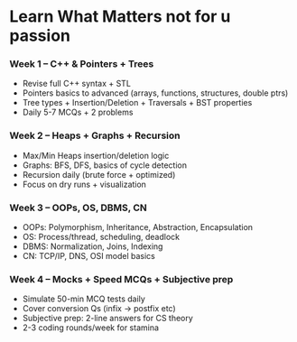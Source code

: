 

# Learn What Matters not for u passion
### Week 1 – **C++ & Pointers + Trees**
- Revise full C++ syntax + STL
- Pointers basics to advanced (arrays, functions, structures, double ptrs)
- Tree types + Insertion/Deletion + Traversals + BST properties
- Daily 5-7 MCQs + 2 problems

### Week 2 – **Heaps + Graphs + Recursion**
- Max/Min Heaps insertion/deletion logic
- Graphs: BFS, DFS, basics of cycle detection
- Recursion daily (brute force + optimized)
- Focus on dry runs + visualization

### Week 3 – **OOPs, OS, DBMS, CN**
- OOPs: Polymorphism, Inheritance, Abstraction, Encapsulation
- OS: Process/thread, scheduling, deadlock
- DBMS: Normalization, Joins, Indexing
- CN: TCP/IP, DNS, OSI model basics

### Week 4 – **Mocks + Speed MCQs + Subjective prep**
- Simulate 50-min MCQ tests daily
- Cover conversion Qs (infix → postfix etc)
- Subjective prep: 2-line answers for CS theory
- 2-3 coding rounds/week for stamina

